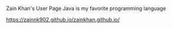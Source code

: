 Zain Khan's User Page
Java is my favorite programming language

https://zainnk902.github.io/zainkhan.github.io/
